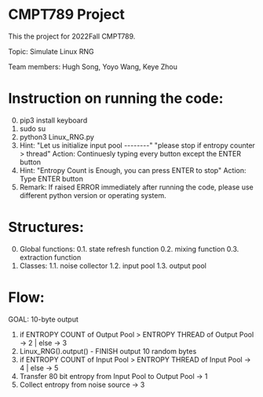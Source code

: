 # CMPT789 Project
This the project for 2022Fall CMPT789.

Topic:
Simulate Linux RNG

Team members:
Hugh Song, Yoyo Wang, Keye Zhou

# Instruction on running the code:

0. pip3 install keyboard
1. sudo su
2. python3 Linux_RNG.py
3. Hint:   "Let us initialize input pool --------"
           "please stop if entropy counter > thread"
   Action: Continuesly typing every button except the ENTER button
4. Hint:   "Entropy Count is Enough, you can press ENTER to stop"
   Action: Type ENTER button
5. Remark: If raised ERROR immediately after running the code, please use different python version or operating system.

# Structures:
0. Global functions:
   0.1. state refresh function
   0.2. mixing function
   0.3. extraction function
1. Classes:
   1.1. noise collector
   1.2. input pool
   1.3. output pool
   
# Flow:
GOAL: 10-byte output
1. if ENTROPY COUNT of Output Pool > ENTROPY THREAD of Output Pool -> 2 | else -> 3
2. Linux_RNG().output() - FINISH output 10 random bytes
3. if ENTROPY COUNT of Input Pool > ENTROPY THREAD of Input Pool -> 4 | else -> 5
4. Transfer 80 bit entropy from Input Pool to Output Pool -> 1
5. Collect entropy from noise source -> 3
   
